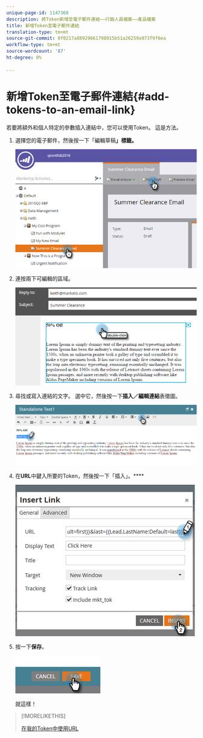 ```yaml
---
unique-page-id: 1147360
description: 將Token新增至電子郵件連結——行銷人員檔案——產品檔案
title: 新增Token至電子郵件連結
translation-type: tm+mt
source-git-commit: 0f0217a88929661798015b51a26259a973f9f6ea
workflow-type: tm+mt
source-wordcount: '87'
ht-degree: 0%

---
```



# 新增Token至電子郵件連結{#add-tokens-to-an-email-link}

若要將額外和個人特定的參數插入連結中，您可以使用Token。 這是方法。

1. 選擇您的電子郵件，然後按一下「編輯草稿&#x200B;**」標籤。**

   ![](assets/one.png)

1. 連按兩下可編輯的區域。

   ![](assets/two.png)

1. 尋找或寫入連結的文字。 選中它，然後按一下&#x200B;**插入／編輯連結**&#x200B;表徵圖。

   ![](assets/three.png)

1. 在&#x200B;**URL**&#x200B;中鍵入所要的Token，然後按一下「插入」。****

   ![](assets/four.png)

1. 按一下&#x200B;**保存**。

   ![](assets/five.png)

   就這樣！

>[!MORELIKETHIS]
>
>[在我的Token中使用URL](/help/marketo/product-docs/email-marketing/general/using-tokens/using-urls-in-my-tokens.md)
